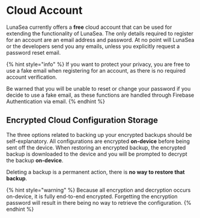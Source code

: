 # Cloud Account

LunaSea currently offers a **free** cloud account that can be used for extending the functionality of LunaSea. The only details required to register for an account are an email address and password. At no point will LunaSea or the developers send you any emails, unless you explicitly request a password reset email.

{% hint style="info" %}
If you want to protect your privacy, you are free to use a fake email when registering for an account, as there is no required account verification.

Be warned that you will be unable to reset or change your password if you decide to use a fake email, as these functions are handled through Firebase Authentication via email.
{% endhint %}

## Encrypted Cloud Configuration Storage

The three options related to backing up your encrypted backups should be self-explanatory. All configurations are encrypted **on-device** before being sent off the device. When restoring an encrypted backup, the encrypted backup is downloaded to the device and you will be prompted to decrypt the backup **on-device**.

Deleting a backup is a permanent action, there is **no way to restore that backup**.

{% hint style="warning" %}
Because all encryption and decryption occurs on-device, it is fully end-to-end encrypted. Forgetting the encryption password will result in there being no way to retrieve the configuration.
{% endhint %}
